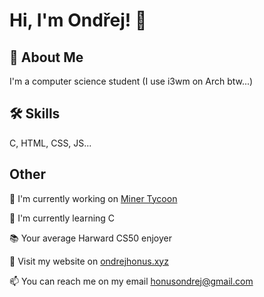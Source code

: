 # Hi, I'm Ondřej! 👋  
                
## 🚀 About Me  
I'm a computer science student (I use i3wm on Arch btw...)

## 🛠 Skills  
C, HTML, CSS, JS...  
    
## Other  
📖 I'm currently working on [Miner Tycoon](https://github.com/ondrejhonus/MinerTycoon)
    
🧠 I'm currently learning C

📚 Your average Harward CS50 enjoyer
    
🔗 Visit my website on <a href="https://ondrejhonus.xyz" target="_blank">ondrejhonus.xyz</a>

📫 You can reach me on my email <a href="mailto:honusondrej@gmail.com" target="_blank">honusondrej@gmail.com</a> 
    
